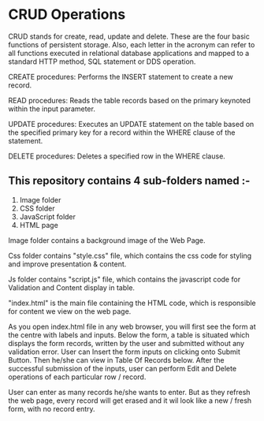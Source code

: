 # CRUD Operations

CRUD stands for create, read, update and delete. These are the four basic functions of persistent storage. Also, each letter in the acronym can refer to all functions executed in relational database applications and mapped to a standard HTTP method, SQL statement or DDS operation.

CREATE procedures: Performs the INSERT statement to create a new record.

READ procedures: Reads the table records based on the primary keynoted within the input parameter.

UPDATE procedures: Executes an UPDATE statement on the table based on the specified primary key for a record within the WHERE clause of the statement.

DELETE procedures: Deletes a specified row in the WHERE clause.

## This repository contains 4 sub-folders named :-
1. Image folder
2. CSS folder
3. JavaScript folder
4. HTML page


Image folder contains a background image of the Web Page.

Css folder contains "style.css" file, which contains the css code for styling and improve presentation & content.

Js folder contains "script.js" file, which contains the javascript code for Validation and Content display in table.

"index.html" is the main file containing the HTML code, which is responsible for content we view on the web page.

As you open index.html file in any web browser, you will first see the form at the centre with labels and inputs. Below the form, a table is situated which displays the form records, written by the user and submitted without any validation error.
User can Insert the form inputs on clicking onto Submit Button. Then he/she can view in Table Of Records below.
After the successful submission of the inputs, user can perform Edit and Delete operations of each particular row / record.

User can enter as many records he/she wants to enter. But as they refresh the web page, every record will get erased and it wil look like a new / fresh form, with no record entry.
